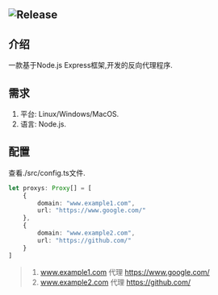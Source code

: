 ![Release](https://img.shields.io/badge/Release-0.0.1-blue)
---
## 介绍
一款基于Node.js Express框架,开发的反向代理程序.
## 需求
1. 平台: Linux/Windows/MacOS.
2. 语言: Node.js.
## 配置
查看./src/config.ts文件.
```TypeScript
let proxys: Proxy[] = [
    {
        domain: "www.example1.com",
        url: "https://www.google.com/"
    },
    {
        domain: "www.example2.com",
        url: "https://github.com/"
    }
]
```
> 1. www.example1.com 代理 https://www.google.com/
> 2. www.example2.com 代理 https://github.com/
